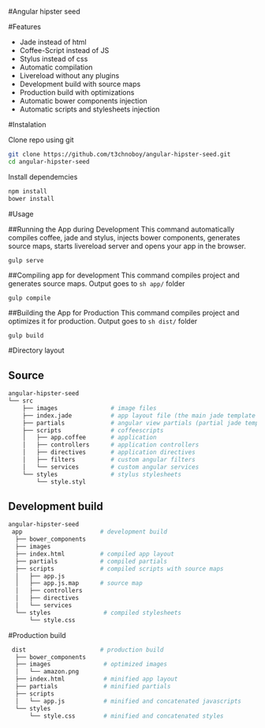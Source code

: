 #Angular hipster seed

#Features
* Jade instead of html
* Coffee-Script instead of JS
* Stylus instead of css
* Automatic compilation
* Livereload without any plugins
* Development build with source maps
* Production build with optimizations
* Automatic bower components injection
* Automatic scripts and stylesheets injection

#Instalation

Clone repo using git
```sh
git clone https://github.com/t3chnoboy/angular-hipster-seed.git
cd angular-hipster-seed
```
Install dependemcies
```sh
npm install
bower install
```

#Usage

##Running the App during Development
This command automatically compiles coffee, jade and stylus, injects bower components, generates source maps, starts livereload server and opens your app in the browser.
```sh
gulp serve
```

##Compiling app for development
This command compiles project and generates source maps. Output goes to ```sh app/``` folder
```
gulp compile
```

##Building the App for Production
This command compiles project and optimizes it for production. Output goes to ```sh dist/``` folder
```
gulp build
```

#Directory layout

## Source

```sh
angular-hipster-seed
└── src
    ├── images               # image files
    ├── index.jade           # app layout file (the main jade template file of the app)
    ├── partials             # angular view partials (partial jade templates)
    ├── scripts              # coffeescripts
    │   ├── app.coffee       # application
    │   ├── controllers      # application controllers
    │   ├── directives       # application directives
    │   ├── filters          # custom angular filters
    │   └── services         # custom angular services
    └── styles               # stylus stylesheets
        └── style.styl
```

## Development build

```sh
angular-hipster-seed
 app                      # development build
  ├── bower_components
  ├── images
  ├── index.html          # compiled app layout
  ├── partials            # compiled partials
  ├── scripts             # compiled scripts with source maps
  │   ├── app.js
  │   ├── app.js.map      # source map
  │   ├── controllers
  │   ├── directives
  │   └── services
  └── styles               # compiled stylesheets
      └── style.css
```

#Production build

```sh
 dist                     # production build
  ├── bower_components
  ├── images               # optimized images
  │   └── amazon.png
  ├── index.html           # minified app layout
  ├── partials             # minified partials
  ├── scripts
  │   └── app.js           # minified and concatenated javascripts
  └── styles
      └── style.css        # minified and concatenated styles
```
